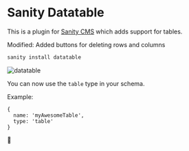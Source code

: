 # Sanity Datatable

This is a plugin for [Sanity CMS](http://sanity.io) which adds support for tables.

Modified: Added buttons for deleting rows and columns

```js
sanity install datatable
```

![datatable](https://user-images.githubusercontent.com/4348783/47114004-e3784600-d25a-11e8-96c9-b11b66c1c388.gif)

You can now use the `table` type in your schema.

Example:

```
{
  name: 'myAwesomeTable',
  type: 'table'
}
```

🎉
